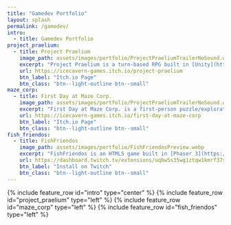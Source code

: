 ```yaml
---
title: "Gamedev Portfolio"
layout: splash
permalink: /gamedev/
intro: 
  - title: Gamedev Portfolio
project_praelium:
  - title: Project Praelium
    image_path: assets/images/portfolio/ProjectPraeliumTrailerNoSound.webp
    excerpt: "Project Praelium is a turn-based RPG built in [Unity](https://unity.com/). Inspired by classic JRPGs like Shin Megami Tensei and Trails, [@Colby](https://bsky.app/profile/colbydude.com) and I put together a combat tech demo showcasing our take on a turn-based battle system. I was responsible for gameplay and battle system programming as well as battle system design, level design, and all shader/graphics work."
    url: https://icecavern-games.itch.io/project-praelium
    btn_label: "Itch.io Page"
    btn_class: "btn--light-outline btn--small"
maze_corp:
  - title: First Day at Maze Corp.
    image_path: assets/images/portfolio/ProjectPraeliumTrailerNoSound.webp
    excerpt: "First Day at Maze Corp. is a first-person puzzle/exploration game built in a week with [@Colby](https://bsky.app/profile/colbydude.com) for [Brackeys Game Jam 2025.1](https://itch.io/jam/brackeys-13). Players must navigate the maze-like office building using paint to leave notes on the walls. Complete all your tasks so you don't get fired! I focused on the graphics effects in this game, which you can read more about [here!](linktbd)"
    url: https://icecavern-games.itch.io/first-day-at-maze-corp
    btn_label: "Itch.io Page"
    btn_class: "btn--light-outline btn--small"
fish_friendos:
  - title: FishFriendos
    image_path: assets/images/portfolio/FishFriendosPreview.webp
    excerpt: "FishFriendos is an HTML5 game built in [Phaser 3](https://phaser.io/) that was launched as part of [Twitch.tv's](https://twitch.tv) extension program. Together with [@Colby](https://bsky.app/profile/colbydude.com) we were one of the first extensions on the platform and are featured on Twitch's [Bit Extensions to Try](https://dev.twitch.tv/extensions/bits-extensions-to-try/) page. I was largely responsible for gameplay programming and providing some support on the AWS integration. "
    url: https://dashboard.twitch.tv/extensions/uqbw5s35wg1ztqw1kmrf37swiwxmyi
    btn_label: "Install on Twitch"
    btn_class: "btn--light-outline btn--small"
---
```

{% include feature_row id="intro" type="center" %}
{% include feature_row id="project_praelium" type="left" %}
{% include feature_row id="maze_corp" type="left" %}
{% include feature_row id="fish_friendos" type="left" %}